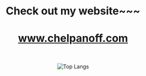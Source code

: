 

<div align="center">
  
<h1>Check out my website~~~</h1>
  <a href="http://www.chelpanoff.com"><h1>www.chelpanoff.com</h1></a>
 
<!--   [![jaeskim's 42 stats](https://badge42.herokuapp.com/api/stats/pbolton)](https://github.com/AndrewTheTeacher/badge42) -->


</br>


![Top Langs](https://github-readme-stats.vercel.app/api/top-langs/?username=AndrewTheTeacher&langs_count=6&layout=compact&theme=gruvbox)


</div>
